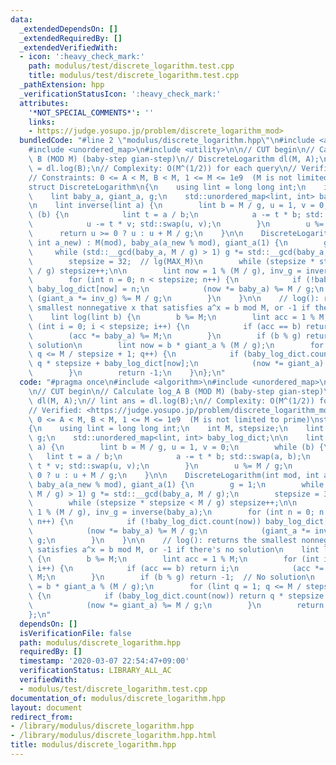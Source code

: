 ```yaml
---
data:
  _extendedDependsOn: []
  _extendedRequiredBy: []
  _extendedVerifiedWith:
  - icon: ':heavy_check_mark:'
    path: modulus/test/discrete_logarithm.test.cpp
    title: modulus/test/discrete_logarithm.test.cpp
  _pathExtension: hpp
  _verificationStatusIcon: ':heavy_check_mark:'
  attributes:
    '*NOT_SPECIAL_COMMENTS*': ''
    links:
    - https://judge.yosupo.jp/problem/discrete_logarithm_mod>
  bundledCode: "#line 2 \"modulus/discrete_logarithm.hpp\"\n#include <algorithm>\n\
    #include <unordered_map>\n#include <utility>\n\n// CUT begin\n// Calculate log_A\
    \ B (MOD M) (baby-step gian-step)\n// DiscreteLogarithm dl(M, A);\n// lint ans\
    \ = dl.log(B);\n// Complexity: O(M^(1/2)) for each query\n// Verified: <https://judge.yosupo.jp/problem/discrete_logarithm_mod>\n\
    // Constraints: 0 <= A < M, B < M, 1 <= M <= 1e9  (M is not limited to prime)\n\
    struct DiscreteLogarithm\n{\n    using lint = long long int;\n    int M, stepsize;\n\
    \    lint baby_a, giant_a, g;\n    std::unordered_map<lint, int> baby_log_dict;\n\
    \n    lint inverse(lint a) {\n        lint b = M / g, u = 1, v = 0;\n        while\
    \ (b) {\n            lint t = a / b;\n            a -= t * b; std::swap(a, b);\n\
    \            u -= t * v; std::swap(u, v);\n        }\n        u %= M / g;\n  \
    \      return u >= 0 ? u : u + M / g;\n    }\n\n    DiscreteLogarithm(int mod,\
    \ int a_new) : M(mod), baby_a(a_new % mod), giant_a(1) {\n        g = 1;\n   \
    \     while (std::__gcd(baby_a, M / g) > 1) g *= std::__gcd(baby_a, M / g);\n\
    \        stepsize = 32;  // lg(MAX_M)\n        while (stepsize * stepsize < M\
    \ / g) stepsize++;\n\n        lint now = 1 % (M / g), inv_g = inverse(baby_a);\n\
    \        for (int n = 0; n < stepsize; n++) {\n            if (!baby_log_dict.count(now))\
    \ baby_log_dict[now] = n;\n            (now *= baby_a) %= M / g;\n           \
    \ (giant_a *= inv_g) %= M / g;\n        }\n    }\n\n    // log(): returns the\
    \ smallest nonnegative x that satisfies a^x = b mod M, or -1 if there's no solution\n\
    \    lint log(lint b) {\n        b %= M;\n        lint acc = 1 % M;\n        for\
    \ (int i = 0; i < stepsize; i++) {\n            if (acc == b) return i;\n    \
    \        (acc *= baby_a) %= M;\n        }\n        if (b % g) return -1;  // No\
    \ solution\n        lint now = b * giant_a % (M / g);\n        for (lint q = 1;\
    \ q <= M / stepsize + 1; q++) {\n            if (baby_log_dict.count(now)) return\
    \ q * stepsize + baby_log_dict[now];\n            (now *= giant_a) %= M / g;\n\
    \        }\n        return -1;\n    }\n};\n"
  code: "#pragma once\n#include <algorithm>\n#include <unordered_map>\n#include <utility>\n\
    \n// CUT begin\n// Calculate log_A B (MOD M) (baby-step gian-step)\n// DiscreteLogarithm\
    \ dl(M, A);\n// lint ans = dl.log(B);\n// Complexity: O(M^(1/2)) for each query\n\
    // Verified: <https://judge.yosupo.jp/problem/discrete_logarithm_mod>\n// Constraints:\
    \ 0 <= A < M, B < M, 1 <= M <= 1e9  (M is not limited to prime)\nstruct DiscreteLogarithm\n\
    {\n    using lint = long long int;\n    int M, stepsize;\n    lint baby_a, giant_a,\
    \ g;\n    std::unordered_map<lint, int> baby_log_dict;\n\n    lint inverse(lint\
    \ a) {\n        lint b = M / g, u = 1, v = 0;\n        while (b) {\n         \
    \   lint t = a / b;\n            a -= t * b; std::swap(a, b);\n            u -=\
    \ t * v; std::swap(u, v);\n        }\n        u %= M / g;\n        return u >=\
    \ 0 ? u : u + M / g;\n    }\n\n    DiscreteLogarithm(int mod, int a_new) : M(mod),\
    \ baby_a(a_new % mod), giant_a(1) {\n        g = 1;\n        while (std::__gcd(baby_a,\
    \ M / g) > 1) g *= std::__gcd(baby_a, M / g);\n        stepsize = 32;  // lg(MAX_M)\n\
    \        while (stepsize * stepsize < M / g) stepsize++;\n\n        lint now =\
    \ 1 % (M / g), inv_g = inverse(baby_a);\n        for (int n = 0; n < stepsize;\
    \ n++) {\n            if (!baby_log_dict.count(now)) baby_log_dict[now] = n;\n\
    \            (now *= baby_a) %= M / g;\n            (giant_a *= inv_g) %= M /\
    \ g;\n        }\n    }\n\n    // log(): returns the smallest nonnegative x that\
    \ satisfies a^x = b mod M, or -1 if there's no solution\n    lint log(lint b)\
    \ {\n        b %= M;\n        lint acc = 1 % M;\n        for (int i = 0; i < stepsize;\
    \ i++) {\n            if (acc == b) return i;\n            (acc *= baby_a) %=\
    \ M;\n        }\n        if (b % g) return -1;  // No solution\n        lint now\
    \ = b * giant_a % (M / g);\n        for (lint q = 1; q <= M / stepsize + 1; q++)\
    \ {\n            if (baby_log_dict.count(now)) return q * stepsize + baby_log_dict[now];\n\
    \            (now *= giant_a) %= M / g;\n        }\n        return -1;\n    }\n\
    };\n"
  dependsOn: []
  isVerificationFile: false
  path: modulus/discrete_logarithm.hpp
  requiredBy: []
  timestamp: '2020-03-07 22:54:47+09:00'
  verificationStatus: LIBRARY_ALL_AC
  verifiedWith:
  - modulus/test/discrete_logarithm.test.cpp
documentation_of: modulus/discrete_logarithm.hpp
layout: document
redirect_from:
- /library/modulus/discrete_logarithm.hpp
- /library/modulus/discrete_logarithm.hpp.html
title: modulus/discrete_logarithm.hpp
---
```

